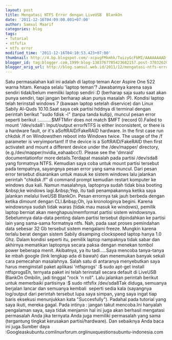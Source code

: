 ```yaml
---
layout: post
title: Mengatasi NTFS Error dengan LiveUSB  BlankOn
date: '2011-12-16T04:09:00.001+07:00'
author: Samsul Maarif
categories: blog
tags:
- Tutorial
- ntfsfix
- ntfs error
modified_time: '2011-12-16T04:10:53.423+07:00'
thumbnail: http://4.bp.blogspot.com/-xcpvgFMkmhk/TuizyGcFbMI/AAAAAAAADfc/8yT70-Nubyg/s72-c/Gambar-Layar.png
blogger_id: tag:blogger.com,1999:blog-1383767785423682157.post-3703262032346271437
blogger_orig_url: http://blog.samsul.web.id/2011/12/mengatasi-ntfs-error-dengan-liveusb.html
---
```


Satu permasalahan kali ini adalah di laptop teman Acer Aspire One 522 warna hitam. Kenapa selalu 'laptop teman'? Jawabannya karena saya sendiri tidak/belum memiliki laptop sendiri :D (berharap saja suatu saat akan punya sendiri, tapi jangan berharap akan punya masalah :P). Kondisi laptop telah terinstall windows 7 (bawaan laptop setelah diservice) dan Linux Sabily Al-Quds 10.10.Saat saya cek partisi hddnya di terminal dengan perintah berikut "sudo fdisk -l" (tanpa tanda kutip), muncul pesan error seperti berikut :..........$MFTMirr does not match $MFT (record 0).Failed to mount '/dev/sda8': Input/output errorNTFS is either inconsistent, or there is a hardware fault, or it's aSoftRAID/FakeRAID hardware. In the first case run chkdsk /f on Windowsthen reboot into Windows twice. The usage of the /f parameter is veryimportant! If the device is a SoftRAID/FakeRAID then first activateit and mount a different device under the /dev/mapper/ directory, (e.g./dev/mapper/nvidia_eahaabcc1). Please see the 'dmraid' documentationfor more details.Terdapat masalah pada partisi /dev/sda8 yang formatnya NTFS. Kemudian saya coba untuk mount partisi tersebut pada tempatnya, sayangnya pesan error yang sama muncul. Dari pesan error tersebut disarankan untuk masuk ke sistem windows lalu jalankan perintah "chkdsk /f" di command prompt kemudian restart komputer ke windows dua kali. Namun masalahnya, laptopnya sudah tidak bisa booting &nbsp;ke windows lagi.&nbsp;Yep, itu tadi penampakannya ketika saya jalankan melalui liveUSB BlankOn. Pesan errornya tak jauh berbeda dengan ketika dimount dengan CLI.&nbsp;Oh, iya kronologinya begini. Karena windowsnya sudah tidak waras (tidak mau masuk ke windows), pemilik laptop berniat akan menghapus/memformat partisi sistem windowsnya. Sebelumnya data-data penting dalam partisi tersebut dipindahkan ke partisi lain yang sama-sama formatnya ntfs. Nah, pada saat proses pemindahan data sebesar 32 Gb tersebut sistem mengalami freeze. Mungkin karena terlalu berat dengan sistem Sabily disamping clockspeed laptop hanya 1.0 Ghz. Dalam kondisi seperti itu, pemilik laptop nampaknya tidak sabar dan akhirnya mematikan laptopnya secara paksa dengan menekan tombol power beberapa menit. Akibatnya, ya itu tadi.....Saya mencoba tanya-tanya ke mbah google (link lengkap ada di bawah) dan menemukan banyak sekali cara pemecahan masalahnya. Salah satu di antaranya menyebutkan saya harus menginstall paket aplikasi 'ntfsprogs' :$ sudo apt-get install ntfsprogsEh, ternyata paket ini telah terinstall secara default di LiveUSB BlankOn Ombilin, jadi tinggal "rock 'n roll". Lalu jalankan perintah berikut untuk memerbaiki partisinya :$ sudo ntfsfix /dev/sda8Tak diduga, semuanya berjalan lancar dan semuanya kembali &nbsp;seperti sedia kala (sayangnya log/output dari perintah tersebut lupa saya simpan, yang saya ingat tiap baris eksekusi menunjukkan kata "Succesfully"). Padahal pada tutorial yang saya ikuti, mereka gagal. Pada intinya : jangan takut mencoba.Ini hanyalah pengalaman saya, saya tidak menjamin hal ini juga akan berhasil mengatasi permasalah Anda jika ternyata Anda juga memiliki permasalah yang sama (tergantung tingkat kerusakan partisi/hardware). Dan sebaiknya Anda baca ini juga.Sumber daya :Googleaskubuntu.comlinuxforum.orglinuxquestionsubuntu-indonesia.com
